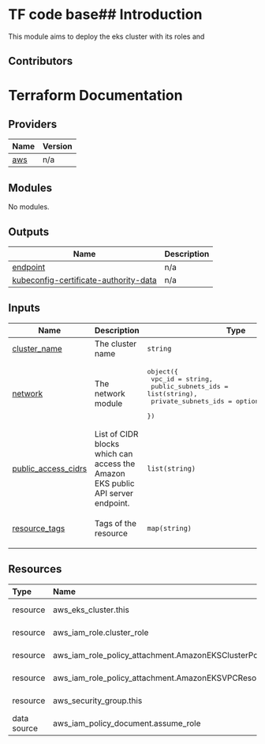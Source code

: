 # TF code base## Introduction
This module aims to deploy the eks cluster with its roles and 

<!-- BEGIN_AUTOMATED_TF_DOCS_BLOCK -->
<!-- END_AUTOMATED_TF_DOCS_BLOCK -->

## Contributors
<!-- BEGIN_TF_DOCS -->
# Terraform Documentation

## Providers

| Name | Version |
|------|---------|
| <a name="provider_aws"></a> [aws](#provider\_aws) | n/a |


## Modules

No modules.

## Outputs

| Name | Description |
|------|-------------|
| <a name="output_endpoint"></a> [endpoint](#output\_endpoint) | n/a |
| <a name="output_kubeconfig-certificate-authority-data"></a> [kubeconfig-certificate-authority-data](#output\_kubeconfig-certificate-authority-data) | n/a |


## Inputs

| Name | Description | Type | Default | Required |
|------|-------------|------|---------|:--------:|
| <a name="input_cluster_name"></a> [cluster\_name](#input\_cluster\_name) | The cluster name | `string` | `"main-cluster"` | no |
| <a name="input_network"></a> [network](#input\_network) | The network module | <pre>object({<br>    vpc_id              = string,<br>    public_subnets_ids  = list(string),<br>    private_subnets_ids = optional(list(string)),<br>  })</pre> | n/a | yes |
| <a name="input_public_access_cidrs"></a> [public\_access\_cidrs](#input\_public\_access\_cidrs) | List of CIDR blocks which can access the Amazon EKS public API server endpoint. | `list(string)` | n/a | yes |
| <a name="input_resource_tags"></a> [resource\_tags](#input\_resource\_tags) | Tags of the resource | `map(string)` | <pre>{<br>  "Terraform": "True"<br>}</pre> | no |

## Resources

| Type | Name | Position |
|:-----|:-----|:-----|
 | resource | aws_eks_cluster.this| [modules/aws-eks/main.tf](../../../modules/aws-eks/main.tf#1) |
 | resource | aws_iam_role.cluster_role| [modules/aws-eks/iam.tf](../../../modules/aws-eks/iam.tf#14) |
 | resource | aws_iam_role_policy_attachment.AmazonEKSClusterPolicy| [modules/aws-eks/iam.tf](../../../modules/aws-eks/iam.tf#19) |
 | resource | aws_iam_role_policy_attachment.AmazonEKSVPCResourceController| [modules/aws-eks/iam.tf](../../../modules/aws-eks/iam.tf#26) |
 | resource | aws_security_group.this| [modules/aws-eks/main.tf](../../../modules/aws-eks/main.tf#21) |
 | data source | aws_iam_policy_document.assume_role| [modules/aws-eks/iam.tf](../../../modules/aws-eks/iam.tf#1) |
<!-- END_TF_DOCS -->